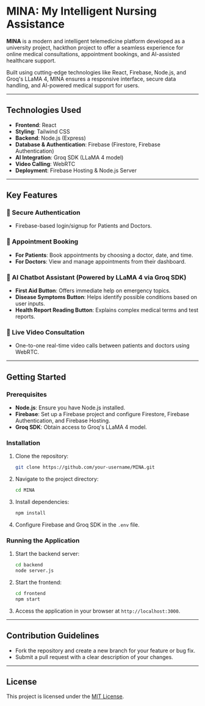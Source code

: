 # MINA: My Intelligent Nursing Assistance

**MINA** is a modern and intelligent telemedicine platform developed as a university project, hackthon project to offer a seamless experience for online medical consultations, appointment bookings, and AI-assisted healthcare support.

Built using cutting-edge technologies like React, Firebase, Node.js, and Groq's LLaMA 4, MINA ensures a responsive interface, secure data handling, and AI-powered medical support for users.

---

## Technologies Used

- **Frontend**: React
- **Styling**: Tailwind CSS
- **Backend**: Node.js (Express)
- **Database & Authentication**: Firebase (Firestore, Firebase Authentication)
- **AI Integration**: Groq SDK (LLaMA 4 model)
- **Video Calling**: WebRTC
- **Deployment**: Firebase Hosting & Node.js Server

---

## Key Features

### 🔐 Secure Authentication
- Firebase-based login/signup for Patients and Doctors.

### 📅 Appointment Booking
- **For Patients**: Book appointments by choosing a doctor, date, and time.
- **For Doctors**: View and manage appointments from their dashboard.

### 🤖 AI Chatbot Assistant (Powered by LLaMA 4 via Groq SDK)
- **First Aid Button**: Offers immediate help on emergency topics.
- **Disease Symptoms Button**: Helps identify possible conditions based on user inputs.
- **Health Report Reading Button**: Explains complex medical terms and test reports.

### 🎥 Live Video Consultation
- One-to-one real-time video calls between patients and doctors using WebRTC.

---

## Getting Started

### Prerequisites
- **Node.js**: Ensure you have Node.js installed.
- **Firebase**: Set up a Firebase project and configure Firestore, Firebase Authentication, and Firebase Hosting.
- **Groq SDK**: Obtain access to Groq's LLaMA 4 model.

### Installation
1. Clone the repository:
   ```bash
   git clone https://github.com/your-username/MINA.git
   ```
2. Navigate to the project directory:
   ```bash
   cd MINA
   ```
3. Install dependencies:
   ```bash
   npm install
   ```
4. Configure Firebase and Groq SDK in the `.env` file.

### Running the Application
1. Start the backend server:
   ```bash
   cd backend
   node server.js
   ```
2. Start the frontend:
   ```bash
   cd frontend
   npm start
   ```
3. Access the application in your browser at `http://localhost:3000`.

---

## Contribution Guidelines
- Fork the repository and create a new branch for your feature or bug fix.
- Submit a pull request with a clear description of your changes.

---

## License
This project is licensed under the [MIT License](LICENSE).

